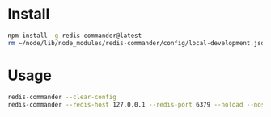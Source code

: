 Install
=====
```sh
npm install -g redis-commander@latest
rm ~/node/lib/node_modules/redis-commander/config/local-development.json
```

Usage
=====
```sh
redis-commander --clear-config
redis-commander --redis-host 127.0.0.1 --redis-port 6379 --noload --nosave
```
